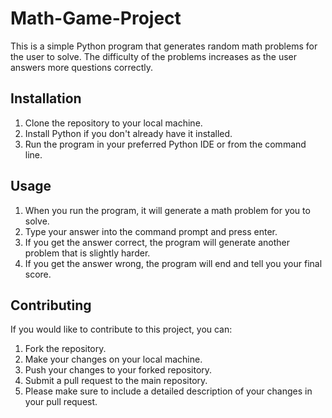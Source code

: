 # Math-Game-Project
This is a simple Python program that generates random math problems for the user to solve. The difficulty of the problems increases as the user answers more questions correctly.

## Installation
1. Clone the repository to your local machine.
2. Install Python if you don't already have it installed.
3. Run the program in your preferred Python IDE or from the command line.

## Usage
1. When you run the program, it will generate a math problem for you to solve.
2. Type your answer into the command prompt and press enter.
3. If you get the answer correct, the program will generate another problem that is slightly harder.
4. If you get the answer wrong, the program will end and tell you your final score.


## Contributing
If you would like to contribute to this project, you can:

1. Fork the repository.
2. Make your changes on your local machine.
3. Push your changes to your forked repository.
4. Submit a pull request to the main repository.
5. Please make sure to include a detailed description of your changes in your pull request.


